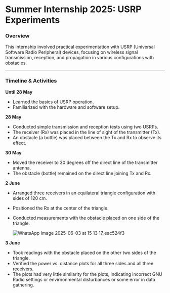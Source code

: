 # Summer Internship 2025: USRP Experiments

### Overview

This internship involved practical experimentation with USRP (Universal Software Radio Peripheral) devices, focusing on wireless signal transmission, reception, and propagation in various configurations with obstacles.

---

### Timeline & Activities

**Until 28 May**

* Learned the basics of USRP operation.
* Familiarized with the hardware and software setup.

**28 May**

* Conducted simple transmission and reception tests using two USRPs.
* The receiver (Rx) was placed in the line of sight of the transmitter (Tx).
* An obstacle (a bottle) was placed between the Tx and Rx to observe its effect.

**30 May**

* Moved the receiver to 30 degrees off the direct line of the transmitter antenna.
* The obstacle (bottle) remained on the direct line joining Tx and Rx.

**2 June**

* Arranged three receivers in an equilateral triangle configuration with sides of 120 cm.
* Positioned the Rx at the center of the triangle.
* Conducted measurements with the obstacle placed on one side of the triangle.

  ![WhatsApp Image 2025-06-03 at 15 13 17_eac524f3](https://github.com/user-attachments/assets/92e69d9a-d5ae-4f90-9bc3-4fe1f94ea363)


**3 June**

* Took readings with the obstacle placed on the other two sides of the triangle.
* Verified the power vs. distance plots for all three sides and all three receivers.
* The plots had very little similarity for the plots, indicating incorrect GNU Radio settings or envirnonmental disturbances or some error in data gathering.

